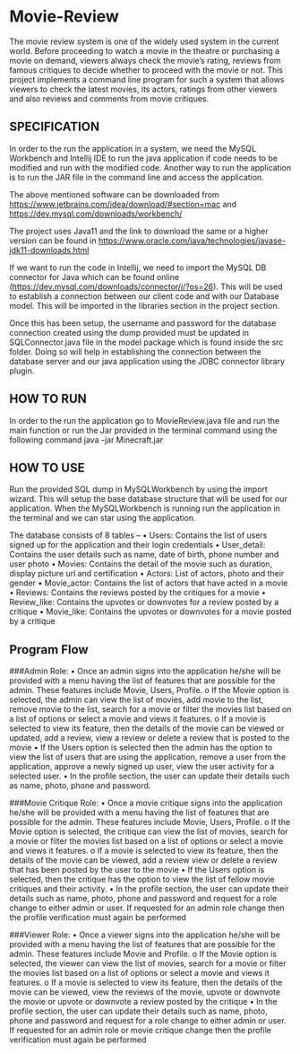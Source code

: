 # Movie-Review
The movie review system is one of the widely used system in the current world. Before proceeding to watch a movie in the theatre or purchasing a movie on demand, viewers always check the movie’s rating, reviews from famous critiques to decide whether to proceed with the movie or not. This project implements a command line program for such a system that allows viewers to check the latest movies, its actors, ratings from other viewers and also reviews and comments from movie critiques.

## SPECIFICATION
In order to the run the application in a system, we need the MySQL Workbench and Intellij IDE to run the java application if code needs to be modified and run with the modified code. Another way to run the application is to run the JAR file in the command line and access the application. 

The above mentioned software can be downloaded from https://www.jetbrains.com/idea/download/#section=mac and
https://dev.mysql.com/downloads/workbench/

The project uses Java11 and the link to download the same or a higher version can be found in https://www.oracle.com/java/technologies/javase-jdk11-downloads.html

If we want to run the code in Intellij, we need to import the MySQL DB connector for Java which can be found online (https://dev.mysql.com/downloads/connector/j/?os=26). This will be used to establish a connection between our client code and with our Database model. This will be imported in the libraries section in the project section.

Once this has been setup, the username and password for the database connection created using the dump provided must be updated in SQLConnector.java file in the model package which is found inside the src folder. Doing so will help in establishing the connection between the database server and our java application using the JDBC connector library plugin.

## HOW TO RUN
In order to the run the application go to MovieReview.java file and run the main function or run the Jar provided in the terminal command using the following command
				java -jar Minecraft.jar
 
## HOW TO USE
Run the provided SQL dump in MySQLWorkbench by using the import wizard. This will setup the base database structure that will be used for our application.
When the MySQLWorkbench is running run the application in the terminal and we can star using the application.

The database consists of 8 tables –
•	Users: Contains the list of users signed up for the application and their login credentials
•	User_detail: Contains the user details such as name, date of birth, phone number and user photo
•	Movies: Contains the detail of the movie such as duration, display picture url and certification
•	Actors: List of actors, photo and their gender
•	Movie_actor: Contains the list of actors that have acted in a movie
•	Reviews: Contains the reviews posted by the critiques for a movie
•	Review_like: Contains the upvotes or downvotes for a review posted by a critique
•	Movie_like: Contains the upvotes or downvotes for a movie posted by a critique

## Program Flow

###Admin Role:
•	Once an admin signs into the application he/she will be provided with a menu having the list of features that are possible for the admin. These features include Movie, Users, Profile. 
o	If the Movie option is selected, the admin can view the list of movies, add movie to the list, remove movie to the list, search for a movie or filter the movies list based on a list of options or select a movie and views it features.
o	If a movie is selected to view its feature, then the details of the movie can be viewed or updated, add a review, view a review or delete a review that is posted to the movie
•	If the Users option is selected then the admin has the option to view the list of users that are using the application, remove a user from the application, approve a newly signed up user, view the user activity for a selected user.
•	In the profile section, the user can update their details such as name, photo, phone and password.

###Movie Critique Role:
•	Once a movie critique signs into the application he/she will be provided with a menu having the list of features that are possible for the admin. These features include Movie, Users, Profile. 
o	If the Movie option is selected, the critique can view the list of movies, search for a movie or filter the movies list based on a list of options or select a movie and views it features.
o	If a movie is selected to view its feature, then the details of the movie can be viewed, add a review view or delete a review that has been posted by the user to the movie
•	If the Users option is selected, then the critique has the option to view the list of fellow movie critiques and their activity.
•	In the profile section, the user can update their details such as name, photo, phone and password and request for a role change to either admin or user. If requested for an admin role change then the profile verification must again be performed

###Viewer Role:
•	Once a viewer signs into the application he/she will be provided with a menu having the list of features that are possible for the admin. These features include Movie and Profile. 
o	If the Movie option is selected, the viewer can view the list of movies, search for a movie or filter the movies list based on a list of options or select a movie and views it features.
o	If a movie is selected to view its feature, then the details of the movie can be viewed, view the reviews of the movie, upvote or downvote the movie or upvote or downvote a review posted by the critique
•	In the profile section, the user can update their details such as name, photo, phone and password and request for a role change to either admin or user. If requested for an admin role or movie critique change then the profile verification must again be performed

